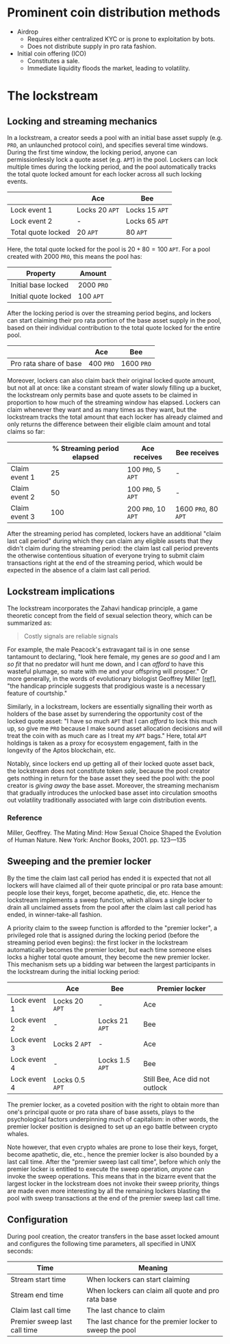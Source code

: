 # Prominent coin distribution methods

- Airdrop
  - Requires either centralized KYC or is prone to exploitation by bots.
  - Does not distribute supply in pro rata fashion.
- Initial coin offering (ICO)
  - Constitutes a sale.
  - Immediate liquidity floods the market, leading to volatility.

# The lockstream

## Locking and streaming mechanics

In a lockstream, a creator seeds a pool with an initial base asset supply (e.g. `PRO`, an unlaunched protocol coin), and specifies several time windows.
During the first time window, the locking period, anyone can permissionlessly lock a quote asset (e.g. `APT`) in the pool.
Lockers can lock multiple times during the locking period, and the pool automatically tracks the total quote locked amount for each locker across all such locking events.

|                    | Ace            | Bee            |
| ------------------ | -------------- | -------------- |
| Lock event 1       | Locks 20 `APT` | Locks 15 `APT` |
| Lock event 2       | -              | Locks 65 `APT` |
| Total quote locked | 20 `APT`       | 80 `APT`       |

Here, the total quote locked for the pool is $20 + 80 = 100$ `APT`.
For a pool created with 2000 `PRO`, this means the pool has:

| Property             | Amount     |
| -------------------- | ---------- |
| Initial base locked  | 2000 `PRO` |
| Initial quote locked | 100 `APT`  |

After the locking period is over the streaming period begins, and lockers can start claiming their pro rata portion of the base asset supply in the pool, based on their individual contribution to the total quote locked for the entire pool.

|                        | Ace       | Bee        |
| ---------------------- | --------- | ---------- |
| Pro rata share of base | 400 `PRO` | 1600 `PRO` |

Moreover, lockers can also claim back their original locked quote amount, but not all at once:
like a constant stream of water slowly filling up a bucket, the lockstream only permits base and quote assets to be claimed in proportion to how much of the streaming window has elapsed.
Lockers can claim whenever they want and as many times as they want, but the lockstream tracks the total amount that each locker has already claimed and only returns the difference between their eligible claim amount and total claims so far:

|               | % Streaming period elapsed | Ace receives        | Bee receives         |
| ------------- | -------------------------- | ------------------- | -------------------- |
| Claim event 1 | 25                         | 100 `PRO`, 5 `APT`  | -                    |
| Claim event 2 | 50                         | 100 `PRO`, 5 `APT`  | -                    |
| Claim event 3 | 100                        | 200 `PRO`, 10 `APT` | 1600 `PRO`, 80 `APT` |

After the streaming period has completed, lockers have an additional "claim last call period" during which they can claim any eligible assets that they didn't claim during the streaming period:
the claim last call period prevents the otherwise contentious situation of everyone trying to submit claim transactions right at the end of the streaming period, which would be expected in the absence of a claim last call period.

## Lockstream implications

The lockstream incorporates the Zahavi handicap principle, a game theoretic concept from the field of sexual selection theory, which can be summarized as:

> Costly signals are reliable signals

For example, the male Peacock's extravagant tail is in one sense tantamount to declaring, "look here female, my genes are *so good* and I am *so fit* that no predator will hunt me down, and I can *afford* to have this wasteful plumage, so mate with me and your offspring will prosper."
Or more generally, in the words of evolutionary biologist Geoffrey Miller [\[ref\]](#ref), "the handicap principle suggests that prodigious waste is a necessary feature of courtship."

Similarly, in a lockstream, lockers are essentially signalling their worth as holders of the base asset by surrendering the opportunity cost of the locked quote asset:
"I have so much `APT` that I can *afford* to lock this much up, so give me `PRO` because I make sound asset allocation decisions and will treat the coin with as much care as I treat my `APT` bags."
Here, total `APT` holdings is taken as a proxy for ecosystem engagement, faith in the longevity of the Aptos blockchain, etc.

Notably, since lockers end up getting all of their locked quote asset back, the lockstream does not constitute token *sale*, because the pool creator gets nothing in return for the base asset they seed the pool with:
the pool creator is *giving away* the base asset.
Moreover, the streaming mechanism that gradually introduces the unlocked base asset into circulation smooths out volatility traditionally associated with large coin distribution events.

### Reference

Miller, Geoffrey. The Mating Mind: How Sexual Choice Shaped the Evolution of Human Nature. New York: Anchor Books, 2001. pp. 123—135

## Sweeping and the premier locker

By the time the claim last call period has ended it is expected that not all lockers will have claimed all of their quote principal or pro rata base amount:
people lose their keys, forget, become apathetic, die, etc.
Hence the lockstream implements a sweep function, which allows a single locker to drain all unclaimed assets from the pool after the claim last call period has ended, in winner-take-all fashion.

A priority claim to the sweep function is afforded to the "premier locker", a privileged role that is assigned during the locking period (before the streaming period even begins):
the first locker in the lockstream automatically becomes the premier locker, but each time someone elses locks a higher total quote amount, they become the new premier locker.
This mechanism sets up a bidding war between the largest participants in the lockstream during the initial locking period:

|              | Ace             | Bee             | Premier locker                 |
| ------------ | --------------- | --------------- | ------------------------------ |
| Lock event 1 | Locks 20 `APT`  | -               | Ace                            |
| Lock event 2 | -               | Locks 21 `APT`  | Bee                            |
| Lock event 3 | Locks 2 `APT`   | -               | Ace                            |
| Lock event 4 | -               | Locks 1.5 `APT` | Bee                            |
| Lock event 4 | Locks 0.5 `APT` |                 | Still Bee, Ace did not outlock |

The premier locker, as a coveted position with the right to obtain more than one's principal quote or pro rata share of base assets, plays to the psychological factors underpinning much of capitalism:
in other words, the premier locker position is designed to set up an ego battle between crypto whales.

Note however, that even crypto whales are prone to lose their keys, forget, become apathetic, die, etc., hence the premier locker is also bounded by a last call time.
After the "premier sweep last call time", before which only the premier locker is entitled to execute the sweep operation, *anyone* can invoke the sweep operations.
This means that in the bizarre event that the largest locker in the lockstream does not invoke their sweep priority, things are made even more interesting by all the remaining lockers blasting the pool with sweep transactions at the end of the premier sweep last call time.

## Configuration

During pool creation, the creator transfers in the base asset locked amount and configures the following time parameters, all specified in UNIX seconds:

| Time                         | Meaning                                                  |
| ---------------------------- | -------------------------------------------------------- |
| Stream start time            | When lockers can start claiming                          |
| Stream end time              | When lockers can claim all quote and pro rata base       |
| Claim last call time         | The last chance to claim                                 |
| Premier sweep last call time | The last chance for the premier locker to sweep the pool |
